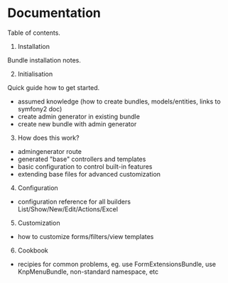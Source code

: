 # Documentation

Table of contents.

1. Installation

Bundle installation notes.

2. Initialisation

Quick guide how to get started.
* assumed knowledge (how to create bundles, models/entities, links to symfony2 doc)
* create admin generator in existing bundle
* create new bundle with admin generator

3. How does this work?

* admingenerator route
* generated "base" controllers and templates
* basic configuration to control built-in features
* extending base files for advanced customization

4. Configuration

* configuration reference for all builders List/Show/New/Edit/Actions/Excel

5. Customization

* how to customize forms/filters/view templates

6. Cookbook

* recipies for common problems, eg. use FormExtensionsBundle, use KnpMenuBundle, non-standard namespace, etc
